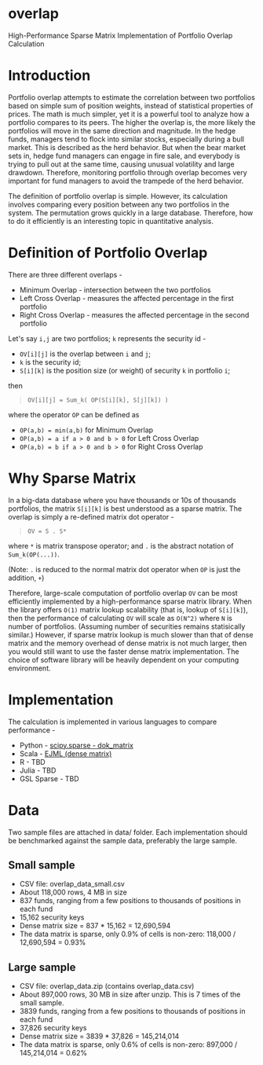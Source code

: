 overlap
=======

High-Performance Sparse Matrix Implementation of Portfolio Overlap Calculation

# Introduction

Portfolio overlap attempts to estimate the correlation between two portfolios based on simple sum of position weights, instead of statistical properties of prices. 
The math is much simpler, yet it is a powerful tool to analyze how a portfolio compares to its peers.
The higher the overlap is, the more likely the portfolios will move in the same direction and magnitude. 
In the hedge funds, managers tend to flock into similar stocks, especially during a bull market. 
This is described as the herd behavior. But when the bear market sets in, hedge fund managers can engage in fire sale, and everybody is trying to pull out at the same time, causing unusual volatility and large drawdown. 
Therefore, monitoring portfolio through overlap becomes very important for fund managers to avoid the trampede of the herd behavior.

The definition of portfolio overlap is simple. However, its calculation involves comparing every position between any two portfolios in the system. The permutation grows quickly in a large database. Therefore, how to do it efficiently is an interesting topic in quantitative analysis.

# Definition of Portfolio Overlap

There are three different overlaps -
* Minimum Overlap - intersection between the two portfolios
* Left Cross Overlap - measures the affected percentage in the first portfolio 
* Right Cross Overlap - measures the affected percentage in the second portfolio

Let's say `i,j` are two portfolios; `k` represents the security id -
* `OV[i][j]` is the overlap between `i` and `j`; 
* `k` is the security id;
* `S[i][k]` is the position size (or weight) of security `k` in portfolio `i`;

then 

> `OV[i][j] = Sum_k( OP(S[i][k], S[j][k]) )`

where the operator `OP` can be defined as
* `OP(a,b) = min(a,b)` for Minimum Overlap
* `OP(a,b) = a if a > 0 and b > 0` for Left Cross Overlap
* `OP(a,b) = b if a > 0 and b > 0` for Right Cross Overlap

# Why Sparse Matrix

In a big-data database where you have thousands or 10s of thousands portfolios, the matrix `S[i][k]` is best understood as a sparse matrix. The overlap is simply a re-defined matrix dot operator -

> `OV = S . S*` 

where `*` is matrix transpose operator; and `.` is the abstract notation of `Sum_k(OP(...))`. 

(Note: `.` is reduced to the normal matrix dot operator when `OP` is just the addition, `+`)

Therefore, large-scale computation of portfolio overlap `OV` can be most efficiently implemented by a high-performance sparse matrix library. When the library offers `O(1)` matrix lookup scalability (that is, lookup of `S[i][k]`), then the performance of calculating `OV` will scale as `O(N^2)` where `N` is number of portfolios. (Assuming number of securities remains statisically similar.)
However, if sparse matrix lookup is much slower than that of dense matrix and the memory overhead of dense matrix is not much larger, then you would still want to use the faster dense matrix implementation.
The choice of software library will be heavily dependent on your computing environment.

# Implementation

The calculation is implemented in various languages to compare performance -
* Python - [scipy.sparse - dok_matrix](https://github.com/slihn/overlap/blob/master/python/README.md)
* Scala - [EJML (dense matrix)](https://code.google.com/p/efficient-java-matrix-library/)
* R - TBD
* Julia - TBD
* GSL Sparse - TBD

# Data

Two sample files are attached in data/ folder. Each implementation should be benchmarked against the sample data, preferably the large sample.

## Small sample

* CSV file: overlap_data_small.csv
* About 118,000 rows, 4 MB in size
* 837 funds, ranging from a few positions to thousands of positions in each fund
* 15,162 security keys
* Dense matrix size = 837 * 15,162 = 12,690,594
* The data matrix is sparse, only 0.9% of cells is non-zero: 118,000 / 12,690,594 = 0.93% 

## Large sample
 
* CSV file: overlap_data.zip (contains overlap_data.csv)
* About 897,000 rows, 30 MB in size after unzip. This is 7 times of the small sample.
* 3839 funds, ranging from a few positions to thousands of positions in each fund
* 37,826 security keys
* Dense matrix size = 3839 * 37,826 = 145,214,014
* The data matrix is sparse, only 0.6% of cells is non-zero: 897,000 / 145,214,014 = 0.62% 
